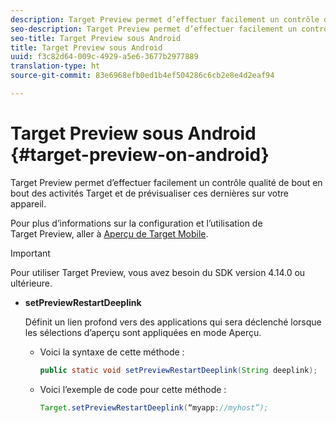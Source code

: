 ```yaml
---
description: Target Preview permet d’effectuer facilement un contrôle qualité de bout en bout des activités Target et de prévisualiser ces dernières sur votre appareil.
seo-description: Target Preview permet d’effectuer facilement un contrôle qualité de bout en bout des activités Target et de prévisualiser ces dernières sur votre appareil.
seo-title: Target Preview sous Android
title: Target Preview sous Android
uuid: f3c82d64-009c-4929-a5e6-3677b2977889
translation-type: ht
source-git-commit: 83e6968efb0ed1b4ef504286c6cb2e8e4d2eaf94

---
```



# Target Preview sous Android {#target-preview-on-android}

Target Preview permet d’effectuer facilement un contrôle qualité de bout en bout des activités Target et de prévisualiser ces dernières sur votre appareil.

Pour plus d’informations sur la configuration et l’utilisation de Target Preview, aller à [Aperçu de Target Mobile](https://docs.adobe.com/content/help/fr-FR/target/using/implement-target/mobile-apps/target-mobile-preview.html).

>[!IMPORTANT]
>
>Pour utiliser Target Preview, vous avez besoin du SDK version 4.14.0 ou ultérieure.

* **setPreviewRestartDeeplink**

   Définit un lien profond vers des applications qui sera déclenché lorsque les sélections d’aperçu sont appliquées en mode Aperçu.

   * Voici la syntaxe de cette méthode :

      ```java
      public static void setPreviewRestartDeeplink(String deeplink);
      ```

   * Voici l’exemple de code pour cette méthode :

      ```java
      Target.setPreviewRestartDeeplink(“myapp://myhost”); 
      ```


